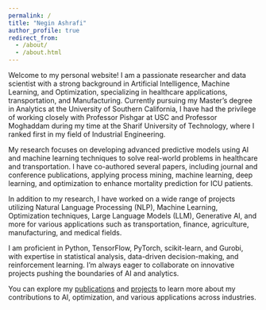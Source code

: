 ```yaml
---
permalink: /
title: "Negin Ashrafi"
author_profile: true
redirect_from: 
  - /about/
  - /about.html
---
```


Welcome to my personal website! I am a passionate researcher and data scientist with a strong background in Artificial Intelligence, Machine Learning, and Optimization, specializing in healthcare applications, transportation, and Manufacturing. Currently pursuing my Master’s degree in Analytics at the University of Southern California, I have had the privilege of working closely with Professor Pishgar at USC and Professor Moghaddam during my time at the Sharif University of Technology, where I ranked first in my field of Industrial Engineering.

My research focuses on developing advanced predictive models using AI and machine learning techniques to solve real-world problems in healthcare and transportation. I have co-authored several papers, including journal and conference publications, applying process mining, machine learning, deep learning, and optimization to enhance mortality prediction for ICU patients. 

In addition to my research, I have worked on a wide range of projects utilizing Natural Language Processing (NLP), Machine Learning, Optimization techniques, Large Language Models (LLM), Generative AI, and more for various applications such as transportation, finance, agriculture, manufacturing, and medical fields.

I am proficient in Python, TensorFlow, PyTorch, scikit-learn, and Gurobi, with expertise in statistical analysis, data-driven decision-making, and reinforcement learning. I’m always eager to collaborate on innovative projects pushing the boundaries of AI and analytics.

You can explore my [publications](https://negiiinx.github.io/publications/) and [projects](https://negiiinx.github.io/projects/) to learn more about my contributions to AI, optimization, and various applications across industries.
